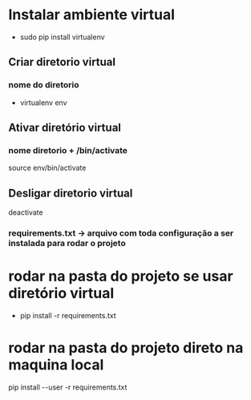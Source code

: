 # Instalar ambiente virtual 
- sudo pip install virtualenv

## Criar diretorio virtual
###          nome do diretorio 
- virtualenv env

## Ativar diretório virtual
###     nome diretorio + /bin/activate
source env/bin/activate

## Desligar diretorio virtual
deactivate

### requirements.txt -> arquivo com toda configuração a ser instalada para rodar o projeto 

# rodar na pasta do projeto se usar diretório virtual
- pip install -r requirements.txt 

# rodar na pasta do projeto direto na maquina local
pip install --user -r requirements.txt